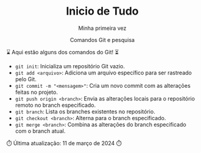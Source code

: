 <h1 align="center">Inicio de Tudo</h1>              

<p align="center">Minha primeira vez</p>

<p align="center">Comandos Git e pesquisa</p>

:hourglass: Aqui estão alguns dos comandos do Git! :hourglass_flowing_sand:

- `git init`: Inicializa um repositório Git vazio.
- `git add <arquivo>`: Adiciona um arquivo específico para ser rastreado pelo Git.
- `git commit -m "<mensagem>"`: Cria um novo commit com as alterações feitas no projeto.
- `git push origin <branch>`: Envia as alterações locais para o repositório remoto no branch especificado.
- `git branch`: Lista os branches existentes no repositório.
- `git checkout <branch>`: Alterna para o branch especificado.
- `git merge <branch>`: Combina as alterações do branch especificado com o branch atual.

:stopwatch: Última atualização: 11 de março de 2024 :stopwatch:

